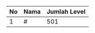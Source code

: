 | No | Nama            | Jumlah Level |
|----|-----------------|--------------|
| 1  | #    |    501        |
